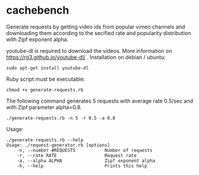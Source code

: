 # cachebench

Generate requests by getting video ids from popular vimeo channels and downloading them according to the secified rate and popularity distribution with Zipf exponent alpha.

youtube-dl is required to download the videos. More information on https://rg3.github.io/youtube-dl/ .
Installation on debian / ubuntu:
```
sudo apt-get install youtube-dl
```

Ruby script must be executable:

```
chmod +x generate-requests.rb
```
The following command generates 5 requests with average rate 0.5/sec and with Zipf parameter alpha=0.8.
```
./generate-requests.rb -n 5 -r 0.5 -a 0.8
```

Usage:
```
./generate-requests.rb --help
Usage: ./request-generator.rb [options]
    -n, --number #REQUESTS           Number of requests
    -r, --rate RATE                  Request rate
    -a, --alpha ALPHA                Zipf exponent alpha
    -h, --help                       Prints this help
```

